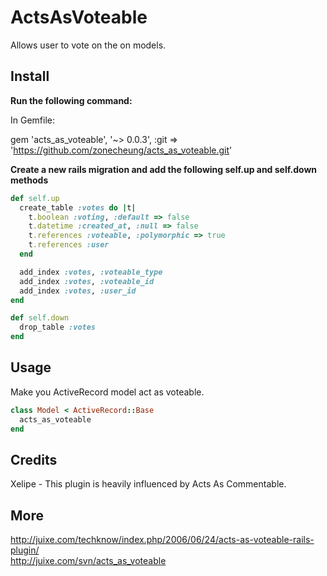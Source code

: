 # ActsAsVoteable

Allows user to vote on the on models.


## Install

**Run the following command:**

In Gemfile:

gem 'acts_as_voteable', '~> 0.0.3', :git => 'https://github.com/zonecheung/acts_as_voteable.git'

**Create a new rails migration and add the following self.up and self.down methods**

```ruby
def self.up
  create_table :votes do |t|
    t.boolean :voting, :default => false
    t.datetime :created_at, :null => false
    t.references :voteable, :polymorphic => true
    t.references :user
  end

  add_index :votes, :voteable_type
  add_index :votes, :voteable_id
  add_index :votes, :user_id
end

def self.down
  drop_table :votes
end
```


## Usage

Make you ActiveRecord model act as voteable.

```ruby
class Model < ActiveRecord::Base
  acts_as_voteable
end
```


## Credits

Xelipe - This plugin is heavily influenced by Acts As Commentable.


## More

http://juixe.com/techknow/index.php/2006/06/24/acts-as-voteable-rails-plugin/  
http://juixe.com/svn/acts_as_voteable
